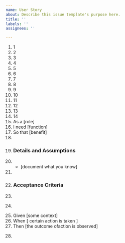 ```yaml
---
name: User Story
about: Describe this issue template's purpose here.
title: ''
labels: ''
assignees: ''

---
```


1. 1
2. 2 
3. 3
4. 4 
5. 5 
6. 6 
7. 7
8. 8
9. 9 
10. 10 
11. 11 
12. 12
13. 13
14. 14 
1. As a [role]
2. I need [function]
3. So that [benefit] 
4. 
5. ### Details and Assumptions
6. * [document what you know] 
7. 
8. ### Acceptance Criteria 
9. 
10. ```gherkin 
11. Given [some context]
12. When [ certain action is taken ]
13. Then [the outcome ofaction is observed] 
14. ```
